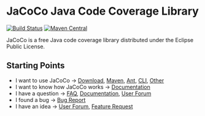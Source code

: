 JaCoCo Java Code Coverage Library
=================================

[![Build Status](https://dev.azure.com/jacoco-org/JaCoCo/_apis/build/status/JaCoCo?branchName=master)](https://dev.azure.com/jacoco-org/JaCoCo/_build/latest?definitionId=1&branchName=master)
[![Maven Central](https://img.shields.io/maven-central/v/org.jacoco/jacoco.svg)](https://central.sonatype.com/namespace/org.jacoco)

JaCoCo is a free Java code coverage library distributed under the Eclipse Public
License.

## Starting Points

*   I want to use JaCoCo → [Download](https://www.jacoco.org/jacoco/), [Maven](https://www.jacoco.org/jacoco/trunk/doc/maven.html), [Ant](https://www.jacoco.org/jacoco/trunk/doc/ant.html), [CLI](https://www.jacoco.org/jacoco/trunk/doc/cli.html), [Other](https://www.jacoco.org/jacoco/trunk/doc/integrations.html)
*   I want to know how JaCoCo works → [Documentation](http://www.jacoco.org/jacoco/trunk/doc/)
*   I have a question → [FAQ](http://www.jacoco.org/jacoco/trunk/doc/faq.html), [Documentation](http://www.jacoco.org/jacoco/trunk/doc/), [User Forum](https://groups.google.com/forum/?fromgroups=#!forum/jacoco)
*   I found a bug → [Bug Report](https://github.com/jacoco/jacoco/issues/new/choose)
*   I have an idea → [User Forum](https://groups.google.com/forum/?fromgroups=#!forum/jacoco), [Feature Request](https://github.com/jacoco/jacoco/issues/new/choose)
